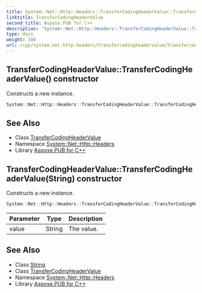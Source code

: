 ```yaml
---
title: System::Net::Http::Headers::TransferCodingHeaderValue::TransferCodingHeaderValue constructor
linktitle: TransferCodingHeaderValue
second_title: Aspose.PUB for C++
description: 'System::Net::Http::Headers::TransferCodingHeaderValue::TransferCodingHeaderValue constructor. Constructs a new instance in C++.'
type: docs
weight: 100
url: /cpp/system.net.http.headers/transfercodingheadervalue/transfercodingheadervalue/
---
```

## TransferCodingHeaderValue::TransferCodingHeaderValue() constructor


Constructs a new instance.

```cpp
System::Net::Http::Headers::TransferCodingHeaderValue::TransferCodingHeaderValue()
```

## See Also

* Class [TransferCodingHeaderValue](../)
* Namespace [System::Net::Http::Headers](../../)
* Library [Aspose.PUB for C++](../../../)
## TransferCodingHeaderValue::TransferCodingHeaderValue(String) constructor


Constructs a new instance.

```cpp
System::Net::Http::Headers::TransferCodingHeaderValue::TransferCodingHeaderValue(String value)
```


| Parameter | Type | Description |
| --- | --- | --- |
| value | String | The value. |

## See Also

* Class [String](../../../system/string/)
* Class [TransferCodingHeaderValue](../)
* Namespace [System::Net::Http::Headers](../../)
* Library [Aspose.PUB for C++](../../../)

